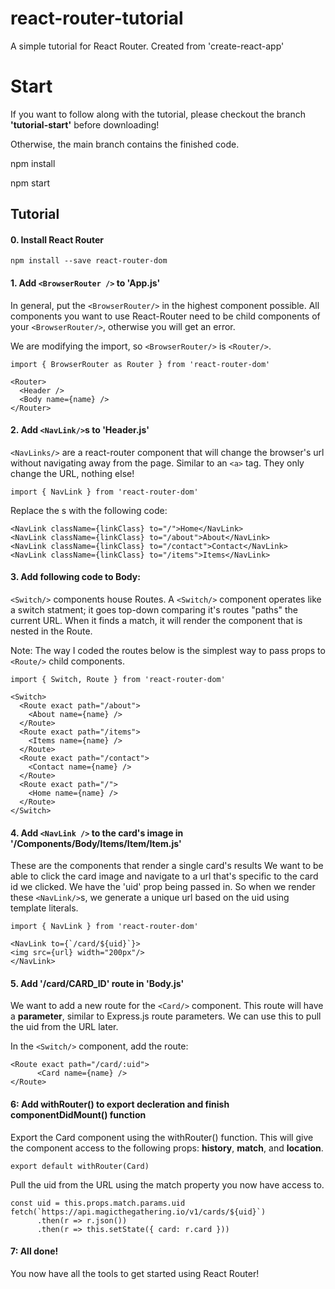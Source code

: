 # react-router-tutorial
A simple tutorial for React Router.  Created from 'create-react-app'

# Start
If you want to follow along with the tutorial, please checkout the branch **'tutorial-start'** before downloading!

Otherwise, the main branch contains the finished code.


npm install

npm start

## Tutorial

#### 0. Install React Router

```
npm install --save react-router-dom
```

#### 1. Add `<BrowserRouter />` to 'App.js'

In general, put the `<BrowserRouter/>` in the highest component possible.  All components you want to use React-Router need to be child components of your `<BrowserRouter/>`, otherwise you will get an error.

We are modifying the import, so `<BrowserRouter/>` is `<Router/>`.

```
import { BrowserRouter as Router } from 'react-router-dom'
```

```
<Router>
  <Header />
  <Body name={name} />
</Router>
```

#### 2. Add `<NavLink/>`s to 'Header.js'

`<NavLinks/>` are a react-router component that will change the browser's url without navigating away from the page.
Similar to an `<a>` tag.  They only change the URL, nothing else!
      
```
import { NavLink } from 'react-router-dom'
```

Replace the <span/>s with the following code:
```
<NavLink className={linkClass} to="/">Home</NavLink>
<NavLink className={linkClass} to="/about">About</NavLink>
<NavLink className={linkClass} to="/contact">Contact</NavLink>
<NavLink className={linkClass} to="/items">Items</NavLink>
```

#### 3. Add following code to Body:

`<Switch/>` components house Routes.
A `<Switch/>` component operates like a switch statment; it goes top-down comparing it's routes "paths" the current URL.
When it finds a match, it will render the component that is nested in the Route.

Note: The way I coded the routes below is the simplest way to pass props to `<Route/>` child components.

```
import { Switch, Route } from 'react-router-dom'
```

```
<Switch>
  <Route exact path="/about">
    <About name={name} />
  </Route>
  <Route exact path="/items">
    <Items name={name} />
  </Route>
  <Route exact path="/contact">
    <Contact name={name} />
  </Route>
  <Route exact path="/">
    <Home name={name} />
  </Route>
</Switch>
```



#### 4. Add `<NavLink />` to the card's image in '/Components/Body/Items/Item/Item.js'

These are the components that render a single card's results
We want to be able to click the card image and navigate to a url that's specific to the card id we clicked.
We have the 'uid' prop being passed in.  So when we render these `<NavLink/>`s, we generate a unique url based on the uid using template literals.
```
import { NavLink } from 'react-router-dom'
```

```
<NavLink to={`/card/${uid}`}>
<img src={url} width="200px"/>
</NavLink>
```

#### 5. Add '/card/CARD_ID' route in 'Body.js'

We want to add a new route for the `<Card/>` component.  This route will have a **parameter**, similar to Express.js route parameters.  We can use this to pull the uid from the URL later.

In the `<Switch/>` component, add the route:
```
<Route exact path="/card/:uid">
      <Card name={name} />
</Route>
```

#### 6: Add withRouter() to export decleration and finish componentDidMount() function

Export the Card component using the withRouter() function.  This will give the component access to the following props: **history**, **match**, and **location**.
```
export default withRouter(Card)
```

Pull the uid from the URL using the match property you now have access to.
```
const uid = this.props.match.params.uid
fetch(`https://api.magicthegathering.io/v1/cards/${uid}`)
      .then(r => r.json())
      .then(r => this.setState({ card: r.card }))
```

#### 7: All done!
You now have all the tools to get started using React Router!
